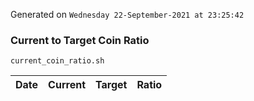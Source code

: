 Generated on `Wednesday 22-September-2021 at 23:25:42`

### Current to Target Coin Ratio
`current_coin_ratio.sh`

Date|Current|Target|Ratio
---|---|---|---
